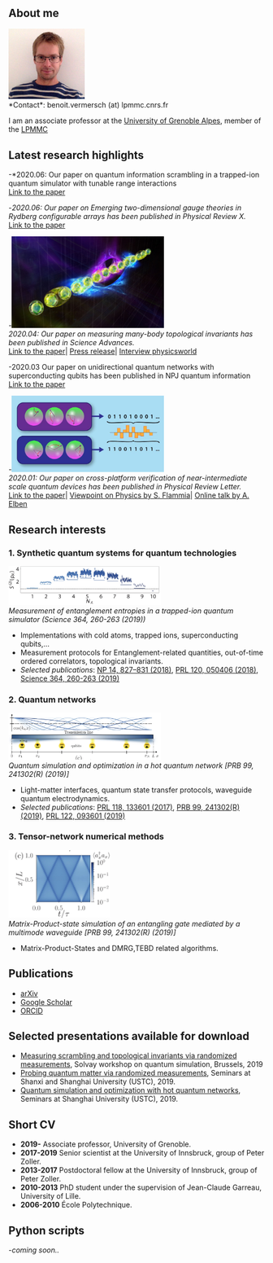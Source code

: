 ##  <a name="about"> </a> About me
<img src="Pics/vermersch.jpg" alt="drawing" width="150"/>
<br/>
*Contact*: benoit.vermersch (at) lpmmc.cnrs.fr

I am an associate professor at the [University of Grenoble Alpes](https://www.univ-grenoble-alpes.fr), member of the [LPMMC](https://lpmmc.cnrs.fr/)

## <a name="highlights"> </a> Latest research highlights

-*2020.06: Our paper on quantum information scrambling in a trapped-ion quantum simulator with tunable range interactions <br/>
[Link to the paper](https://journals.aps.org/prl/abstract/10.1103/PhysRevLett.124.240505)

-*2020.06: Our paper on Emerging two-dimensional gauge theories in Rydberg configurable arrays has been published in Physical Review X.*<br/>
[Link to the paper](https://journals.aps.org/prx/abstract/10.1103/PhysRevX.10.021057)

-<img src="Pics/topological_invariants_1800x1080.jpg" alt="drawing" width="300"><br/>*2020.04: Our paper on measuring many-body topological invariants has been published in Science Advances.*<br/>
[Link to the paper](https://advances.sciencemag.org/content/6/15/eaaz3666)|
[Press release](https://iqoqi.at/en/current/news/730-new-protocol-identifies-fascinating-quantum-states)|
[Interview physicsworld](https://physicsworld.com/a/randomized-measurements-reveal-topological-quantum-states/)

-2020.03 Our paper on unidirectional quantum networks with superconducting qubits has been published in NPJ quantum information<br/>
[Link to the paper](https://www.nature.com/articles/s41534-020-0261-9)

-<img src="Pics/crosscheck.jpg" alt="drawing" width="300"><br/>*2020.01: Our paper on cross-platform verification of near-intermediate scale quantum devices has been published in Physical Review Letter.*<br/>
[Link to the paper](https://journals.aps.org/prl/abstract/10.1103/PhysRevLett.124.010504)|
[Viewpoint on Physics by S. Flammia](https://physics.aps.org/articles/v13/3)|
[Online talk by A. Elben](https://youtu.be/HAm93zIRio8)

## <a name="research"> </a> Research interests

### 1. Synthetic quantum systems for quantum technologies

<img src="Pics/Brydges2019.jpg" alt="drawing" width="300"/> <br/>*Measurement of entanglement entropies in a trapped-ion quantum simulator (Science 364, 260-263 (2019))* 

- Implementations with cold atoms, trapped ions, superconducting qubits,...
- Measurement protocols for 
Entanglement-related quantities, out-of-time ordered correlators, topological invariants.
- *Selected publications*:
[NP 14, 827–831 (2018)](https://www.nature.com/articles/s41567-018-0151-7), 
[PRL 120, 050406 (2018)](https://journals.aps.org/prl/abstract/10.1103/PhysRevLett.120.050406), 
[Science 364, 260-263 (2019)](https://science.sciencemag.org/content/364/6437/260)


### 2. Quantum networks

 <img src="Pics/Schuetz2019.jpg" alt="drawing" width="300"/><br/>*Quantum simulation and optimization in a hot quantum network [PRB 99, 241302(R) (2019)]* 

- Light-matter interfaces, quantum state transfer protocols, waveguide quantum electrodynamics.
- *Selected publications*:
 [PRL 118, 133601 (2017)](https://journals.aps.org/prl/abstract/10.1103/PhysRevLett.118.133601), 
 [PRB 99, 241302(R) (2019)](https://journals.aps.org/prb/abstract/10.1103/PhysRevB.99.241302), 
 [PRL 122, 093601 (2019)](https://journals.aps.org/prl/abstract/10.1103/PhysRevLett.122.093601)

### 3. Tensor-network numerical methods

 <img src="Pics/Schuetz2019_2.jpg" alt="drawing" width="200"/>  <br/>*Matrix-Product-state simulation of an entangling gate mediated by a multimode waveguide [PRB 99, 241302(R) (2019)]*

 - Matrix-Product-States and DMRG,TEBD related algorithms.
 
## <a name="publications"> </a> Publications

- [arXiv](https://arxiv.org/search/?searchtype=author&query=Vermersch%2C+B)
- [Google Scholar](https://scholar.google.com/citations?user=gbPKVn4AAAAJ&hl=en)
- [ORCID](https://orcid.org/0000-0001-6781-2079)

## <a name="talks"> </a> Selected presentations available for download

- [Measuring scrambling and topological invariants via randomized measurements](Talks/20190218Vermersch_SolvayConference.pdf), Solvay workshop on quantum simulation, Brussels, 2019
- [Probing quantum matter via randomized measurements](Talks/20190226Vermersch_StateKeyLaboratory_PekingUniversity_USTCTalk1.pdf), Seminars at Shanxi and Shanghai University (USTC), 2019.
- [Quantum simulation and optimization with hot quantum networks](Talks/20190304Vermersch_USTCTalk2.pdf),  Seminars at Shanghai University (USTC), 2019.

## <a name="cv"> </a> Short CV
- **2019-** Associate professor, University of Grenoble.
- **2017-2019** Senior scientist at the University of Innsbruck, group of Peter Zoller.
- **2013-2017** Postdoctoral fellow at the University of Innsbruck, group of Peter Zoller.
- **2010-2013** PhD student under the supervision of Jean-Claude Garreau, University of Lille.
- **2006-2010** École Polytechnique.

##  <a name="about"> </a> Python scripts
-*coming soon..*

